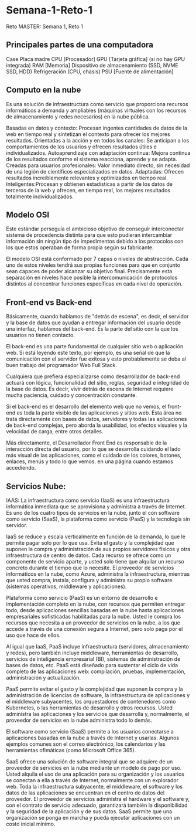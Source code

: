 # Semana-1-Reto-1
Reto MASTER: Semana 1, Reto 1

## Principales partes de una computadora
Case
Placa madre
CPU [Procesador]
GPU [Tarjeta gráfica] (si no hay GPU integrada)
RAM [Memoria]
Dispositivo de almacenamiento (SSD, NVME SSD, HDD)
Refrigeración (CPU, chasis)
PSU [Fuente de alimentación]

## Computo en la nube

Es una solución de infraestructura como servicio que proporciona recursos informáticos a demanda y ampliables (máquinas virtuales con los recursos de almacenamiento y redes necesarios) en la nube pública.

Basadas en datos y contexto: Procesan ingentes cantidades de datos de la web en tiempo real y sintetizan el contexto para ofrecer los mejores resultados.
Orientadas a la acción y en todos los canales: Se anticipan a los comportamientos de los usuarios y ofrecen resultados útiles e individualizados. 
Autoaprendizaje con adaptación continua: Mejora continua de los resultados conforme el sistema reacciona, aprende y se adapta. 
Creadas para usuarios profesionales: Valor inmediato directo, sin necesidad de una legión de científicos especializados en datos.
Adaptadas: Ofrecen resultados increíblemente relevantes y optimizados en tiempo real.
Inteligentes:Procesan y obtienen estadísticas a partir de los datos de terceros de la web y ofrecen, en tiempo real, los mejores resultados totalmente individualizados.

## Modelo OSI

Este estándar perseguía el ambicioso objetivo de conseguir interconectar sistema de procedencia distinta para que esto pudieran intercambiar información sin ningún tipo de impedimentos debido a los protocolos con los que estos operaban de forma propia según su fabricante.

El modelo OSI está conformado por 7 capas o niveles de abstracción. Cada uno de estos niveles tendrá sus propias funciones para que en conjunto sean capaces de poder alcanzar su objetivo final. Precisamente esta separación en niveles hace posible la intercomunicación de protocolos distintos al concentrar funciones específicas en cada nivel de operación.


## Front-end vs Back-end

Básicamente, cuando hablamos de "detrás de escena", es decir, el servidor y la base de datos que ayudan a entregar información del usuario desde una interfaz, hablamos del back-end. Es la parte del sitio con la que los usuarios no tienen contacto.  

 El back-end es una parte fundamental de cualquier sitio web o aplicación web. Si está leyendo este texto, por ejemplo, es una señal de que la comunicación con el servidor fue exitosa y esto probablemente se deba al buen trabajo del programador Web Full Stack.  

 Cualquiera que prefiera especializarse como desarrollador de back-end actuará con lógica, funcionalidad del sitio, reglas, seguridad e integridad de la base de datos. Es decir, vivir detrás de escena de Internet requiere mucha paciencia, cuidado y concentración constante.

 Si el back-end es el desarrollo del elemento web que no vemos, el front-end es toda la parte visible de las aplicaciones y sitios web. Esta área no trata directamente con bases de datos, servidores y todas las aplicaciones de back-end complejas, pero aborda la usabilidad, los efectos visuales y la velocidad de carga, entre otros detalles.

 Más directamente, el Desarrollador Front End es responsable de la interacción directa del usuario, por lo que se desarrolla cuidando el lado más visual de las aplicaciones, como el cuidado de los colores, botones, enlaces, menús y todo lo que vemos. en una página cuando estamos accediendo.


## Servicios Nube:
IAAS: La infraestructura como servicio (IaaS) es una infraestructura informática inmediata que se aprovisiona y administra a través de Internet. Es uno de los cuatro tipos de servicios en la nube, junto el con software como servicio (SaaS), la plataforma como servicio (PaaS) y la tecnología sin servidor.

IaaS se reduce y escala verticalmente en función de la demanda, lo que le permite pagar solo por lo que usa. Evita el gasto y la complejidad que suponen la compra y administración de sus propios servidores físicos y otra infraestructura de centro de datos. Cada recurso se ofrece como un componente de servicio aparte, y usted solo tiene que alquilar un recurso concreto durante el tiempo que lo necesite. El proveedor de servicios informáticos en la nube, como Azure, administra la infraestructura, mientras que usted compra, instala, configura y administra su propio software (sistemas operativos, middleware y aplicaciones).

Plataforma como servicio (PaaS) es un entorno de desarrollo e implementación completo en la nube, con recursos que permiten entregar todo, desde aplicaciones sencillas basadas en la nube hasta aplicaciones empresariales sofisticadas habilitadas para la nube. Usted le compra los recursos que necesita a un proveedor de servicios en la nube, a los que accede a través de una conexión segura a Internet, pero solo paga por el uso que hace de ellos.

Al igual que IaaS, PaaS incluye infraestructura (servidores, almacenamiento y redes), pero también incluye middleware, herramientas de desarrollo, servicios de inteligencia empresarial (BI), sistemas de administración de bases de datos, etc. PaaS está diseñado para sustentar el ciclo de vida completo de las aplicaciones web: compilación, pruebas, implementación, administración y actualización.

PaaS permite evitar el gasto y la complejidad que suponen la compra y la administración de licencias de software, la infraestructura de aplicaciones y el middleware subyacentes, los orquestadores de contenedores como Kubernetes, o las herramientas de desarrollo y otros recursos. Usted administra las aplicaciones y los servicios que desarrolla y, normalmente, el proveedor de servicios en la nube administra todo lo demás.

El software como servicio (SaaS) permite a los usuarios conectarse a aplicaciones basadas en la nube a través de Internet y usarlas. Algunos ejemplos comunes son el correo electrónico, los calendarios y las herramientas ofimáticas (como Microsoft Office 365).

SaaS ofrece una solución de software integral que se adquiere de un proveedor de servicios en la nube mediante un modelo de pago por uso. Usted alquila el uso de una aplicación para su organización y los usuarios se conectan a ella a través de Internet, normalmente con un explorador web. Toda la infraestructura subyacente, el middleware, el software y los datos de las aplicaciones se encuentran en el centro de datos del proveedor. El proveedor de servicios administra el hardware y el software y, con el contrato de servicio adecuado, garantizará también la disponibilidad y la seguridad de la aplicación y de sus datos. SaaS permite que una organización se ponga en marcha y pueda ejecutar aplicaciones con un costo inicial mínimo.

